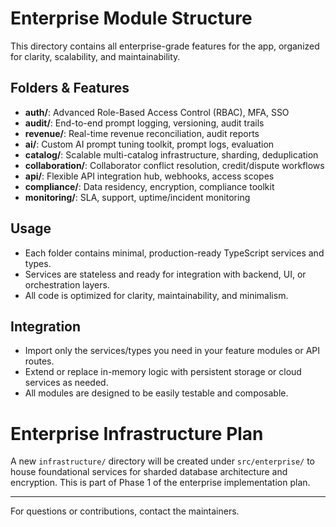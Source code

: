 # Enterprise Module Structure

This directory contains all enterprise-grade features for the app, organized for clarity, scalability, and maintainability.

## Folders & Features

- **auth/**: Advanced Role-Based Access Control (RBAC), MFA, SSO
- **audit/**: End-to-end prompt logging, versioning, audit trails
- **revenue/**: Real-time revenue reconciliation, audit reports
- **ai/**: Custom AI prompt tuning toolkit, prompt logs, evaluation
- **catalog/**: Scalable multi-catalog infrastructure, sharding, deduplication
- **collaboration/**: Collaborator conflict resolution, credit/dispute workflows
- **api/**: Flexible API integration hub, webhooks, access scopes
- **compliance/**: Data residency, encryption, compliance toolkit
- **monitoring/**: SLA, support, uptime/incident monitoring

## Usage

- Each folder contains minimal, production-ready TypeScript services and types.
- Services are stateless and ready for integration with backend, UI, or orchestration layers.
- All code is optimized for clarity, maintainability, and minimalism.

## Integration

- Import only the services/types you need in your feature modules or API routes.
- Extend or replace in-memory logic with persistent storage or cloud services as needed.
- All modules are designed to be easily testable and composable.

# Enterprise Infrastructure Plan

A new `infrastructure/` directory will be created under `src/enterprise/` to house foundational services for sharded database architecture and encryption. This is part of Phase 1 of the enterprise implementation plan.

---

For questions or contributions, contact the maintainers. 